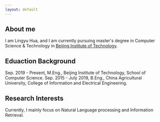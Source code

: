```yaml
---
layout: default
---
```


## About me
I am Lingyu Hua, and I am currently pursuing master's degree in Computer Science & Technology in [Beijing Institute of Technology](http://www.bit.edu.cn/).

## Eduaction Background
Sep. 2019 - Present, M.Eng., Beijing Institute of Technology, School of Computer Science. 
Sep. 2015 - July 2019, B.Eng., China Agricultural University, College of Information and Electrical Engineering.

## Research Interests
Currently, I mainly focus on Natural Language processing and Information Retrieval.
